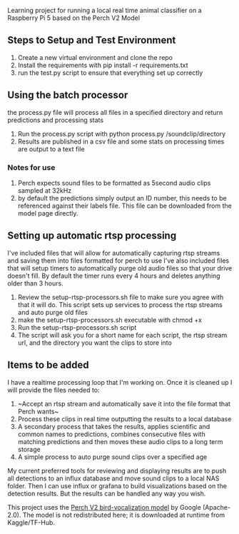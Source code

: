 Learning project for running a local real time animal classifier on a Raspberry Pi 5 based on the Perch V2 Model

## Steps to Setup and Test Environment
1. Create a new virtual environment and clone the repo
2. Install the requirements with pip install -r requirements.txt
3. run the test.py script to ensure that everything set up correctly

## Using the batch processor
the process.py file will process all files in a specified directory and return predictions and processing stats
1. Run the process.py script with python process.py /soundclip/directory
2. Results are published in a csv file and some stats on processing times are output to a text file

### Notes for use
1. Perch expects sound files to be formatted as 5second audio clips sampled at 32kHz
2. by default the predictions simply output an ID number, this needs to be referenced against their labels file. This file can be downloaded from the model page directly.

## Setting up automatic rtsp processing
I've included files that will allow for automatically capturing rtsp streams and saving them into files formatted for perch to use
I've also included files that will setup timers to automatically purge old audio files so that your drive doesn't fill. By default the timer runs every 4 hours and deletes anything older than 3 hours. 
1. Review the setup-rtsp-processors.sh file to make sure you agree with that it will do. This script sets up services to process the rtsp streams and auto purge old files
2. make the setup-rtsp-processors.sh executable with chmod +x
3. Run the setup-rtsp-processors.sh script
4. The script will ask you for a short name for each script, the rtsp stream url, and the directory you want the clips to store into


## Items to be added
I have a realtime processing loop that I'm working on. Once it is cleaned up I will provide the files needed to:
1. ~Accept an rtsp stream and automatically save it into the file format that Perch wants~
2. Process these clips in real time outputting the results to a local database
3. A secondary process that takes the results, applies scientific and common names to predictions, combines consecutive files with matching predictions and then moves these audio clips to a long term storage
4. A simple process to auto purge sound clips over a specified age

My current preferred tools for reviewing and displaying results are to push all detections to an influx database and move sound clips to a local NAS folder. Then I can use influx or grafana to build visualizations based on the detection results. But the results can be handled any way you wish. 





This project uses the [Perch V2 bird-vocalization model](https://www.kaggle.com/models/google/bird-vocalization-classifier/tensorFlow2/perch_v2_cpu) by Google (Apache-2.0).
The model is not redistributed here; it is downloaded at runtime from Kaggle/TF-Hub.
